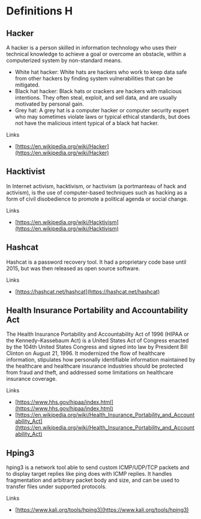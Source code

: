 # Definitions H

## Hacker
A hacker is a person skilled in information technology who uses their technical knowledge to achieve a goal or overcome an obstacle, within a computerized system by non-standard means.

- White hat hacker: White hats are hackers who work to keep data safe from other hackers by finding system vulnerabilities that can be mitigated.
- Black hat hacker: Black hats or crackers are hackers with malicious intentions. They often steal, exploit, and sell data, and are usually motivated by personal gain.
- Grey hat: A grey hat is a computer hacker or computer security expert who may sometimes violate laws or typical ethical standards, but does not have the malicious intent typical of a black hat hacker.

Links
- [https://en.wikipedia.org/wiki/Hacker](https://en.wikipedia.org/wiki/Hacker)

## Hacktivist
In Internet activism, hacktivism, or hactivism (a portmanteau of hack and activism), is the use of computer-based techniques such as hacking as a form of civil disobedience to promote a political agenda or social change.

Links
- [https://en.wikipedia.org/wiki/Hacktivism](https://en.wikipedia.org/wiki/Hacktivism)

## Hashcat
Hashcat is a password recovery tool.
It had a proprietary code base until 2015, but was then released as open source software.

Links
- [https://hashcat.net/hashcat](https://hashcat.net/hashcat)

## Health Insurance Portability and Accountability Act
The Health Insurance Portability and Accountability Act of 1996 (HIPAA or the Kennedy–Kassebaum Act) is a United States Act of Congress enacted by the 104th United States Congress and signed into law by President Bill Clinton on August 21, 1996.
It modernized the flow of healthcare information, stipulates how personally identifiable information maintained by the healthcare and healthcare insurance industries should be protected from fraud and theft, and addressed some limitations on healthcare insurance coverage.
 
Links
- [https://www.hhs.gov/hipaa/index.html](https://www.hhs.gov/hipaa/index.html)
- [https://en.wikipedia.org/wiki/Health_Insurance_Portability_and_Accountability_Act](https://en.wikipedia.org/wiki/Health_Insurance_Portability_and_Accountability_Act)

## Hping3
hping3 is a network tool able to send custom ICMP/UDP/TCP packets and to display target replies like ping does with ICMP replies.
It handles fragmentation and arbitrary packet body and size, and can be used to transfer files under supported protocols.

Links
- [https://www.kali.org/tools/hping3](https://www.kali.org/tools/hping3)
